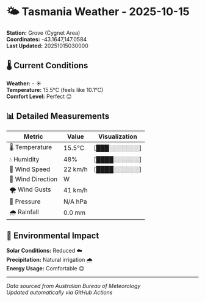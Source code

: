 # 🌤️ Tasmania Weather - 2025-10-15

**Station:** Grove (Cygnet Area)  
**Coordinates:** -43.1647,147.0584  
**Last Updated:** 20251015030000

## 🌡️ Current Conditions

**Weather:** - ☀️  
**Temperature:** 15.5°C (feels like 10.1°C)  
**Comfort Level:** Perfect 😌

## 📊 Detailed Measurements

| Metric | Value | Visualization |
|--------|-------|---------------|
| 🌡️ Temperature | 15.5°C | [███░░░░░░░] |
| 💧 Humidity | 48% | [████░░░░░░] |
| 💨 Wind Speed | 22 km/h | [████░░░░░░] |
| 🧭 Wind Direction | W | |
| 🌪️ Wind Gusts | 41 km/h | |
| 🔽 Pressure | N/A hPa | |
| 🌧️ Rainfall | 0.0 mm | |

## 🌱 Environmental Impact

**Solar Conditions:** Reduced ☁️  
**Precipitation:** Natural irrigation 🌧️  
**Energy Usage:** Comfortable 😌

---
*Data sourced from Australian Bureau of Meteorology*  
*Updated automatically via GitHub Actions*
